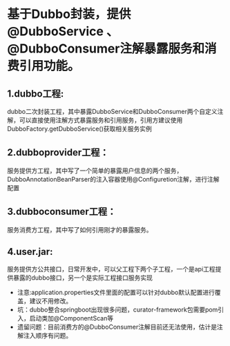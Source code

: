 # 基于Dubbo封装，提供@DubboService 、@DubboConsumer注解暴露服务和消费引用功能。

## 1.dubbo工程:
dubbo二次封装工程，其中暴露DubboService和DubboConsumer两个自定义注解，可以直接使用注解方式暴露服务和引用服务，引用方建议使用DubboFactory.getDubboService()获取相关服务实例

## 2.dubboprovider工程：
服务提供方工程，其中写了一个简单的暴露用户信息的两个服务，DubboAnnotationBeanParser的注入容器使用@Configuretion注解，进行注解配置

## 3.dubboconsumer工程：
服务消费方工程，其中写了如何引用刚才的暴露服务。

## 4.user.jar:
服务提供方公共接口，日常开发中，可以父工程下两个子工程，一个是api工程提供暴露的dubbo接口，另一个是实际工程接口服务实现

- 注意:application.properties文件里面的配置可以针对dubbo默认配置进行覆盖，建议不用修改。
- 坑：dubbo整合springboot出现很多问题，curator-framework包需要pom引入，启动类加@ComponentScan等
- 遗留问题：目前消费方的@DubboConsumer注解目前还无法使用，估计是注解注入顺序有问题。
